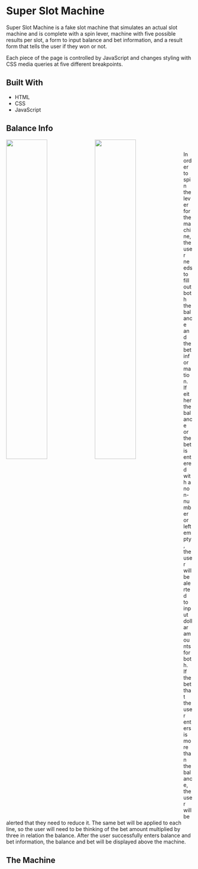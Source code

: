 # Super Slot Machine

Super Slot Machine is a fake slot machine that simulates an actual slot machine and is complete with a spin lever, machine with five possible results per slot, a form to input balance and bet information, and a result form that tells the user if they won or not. 

Each piece of the page is controlled by JavaScript and changes styling with CSS media queries at five different breakpoints. 

## Built With 
* HTML
* CSS 
* JavaScript 

## Balance Info 
<img align="left" width="47%" src="https://github.com/fletchcoder/Super-Slot-Machine/assets/131314453/80dc9433-0126-4c8e-b175-4ebde2c3f3d6"
/>
<img align="left" width="47%" src="https://github.com/fletchcoder/Super-Slot-Machine/assets/131314453/81085600-0ff3-44e1-ab3d-83c3ae219b8b"
/><br />

In order to spin the lever for the machine, the user needs to fill out both the balance and the bet information. If either the balance or the bet is entered with a non-number or left empty, the user will be alerted to input dollar amounts for both. If the bet that the user enters is more than the balance, the user will be alerted that they need to reduce it. The same bet will be applied to each line, so the user will need to be thinking of the bet amount multiplied by three in relation the balance. After the user successfully enters balance and bet information, the balance and bet will be displayed above the machine.

## The Machine

